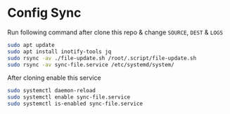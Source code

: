 # Config Sync

Run following command after clone this repo & change `SOURCE`, `DEST` & `LOGS`

```sh
sudo apt update
sudo apt install inotify-tools jq
sudo rsync -av ./file-update.sh /root/.script/file-update.sh
sudo rsync -av sync-file.service /etc/systemd/system/
```

After cloning enable this service

```sh
sudo systemctl daemon-reload
sudo systemctl enable sync-file.service
sudo systemctl is-enabled sync-file.service
```
